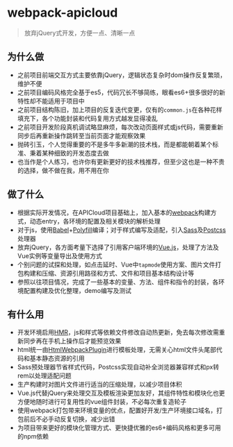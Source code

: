 # webpack-apicloud
> 放弃jQuery式开发，方便一点、清晰一点

## 为什么做
- 之前项目前端交互方式主要依靠jQuery，逻辑状态复杂时dom操作反复繁琐，维护不便
- 之前项目编码风格完全基于es5，代码冗长不够简练，眼看es6+很多很好的新特性却不能适用于项目中
- 之前项目结构陈旧，加上项目的反复迭代变更，仅有的`common.js`在各种花样填充下，各个功能封装和代码复用方式越发显得凌乱
- 之前项目开发阶段真机调试略显麻烦，每次改动页面样式或js代码，需要重新同步后再重新操作跳转至当前页面才能观察效果
- 抛砖引玉，个人觉得重要的不是多牛多新潮的技术栈，而是都能朝着某个标准、秉着某种细致的开发态度去做
- 也当作是个人练习，也许你有更新更好的技术栈推荐，但至少这也是一种不贵的选择，做不做在我，用不用在你

## 做了什么
- 根据实际开发情况，在APICloud项目基础上，加入基本的[webpack](https://webpack.docschina.org/concepts)构建方式，动态entry，各环境的配置及相关模块的解析处理
- 对于js，使用[Babel](https://babel.docschina.org)+[Polyfill](https://babel.docschina.org/docs/en/babel-polyfill)编译；对于样式编写及适配，引入[Sass](https://www.sass.hk)及[Postcss](https://www.postcss.com.cn)处理器
- 放弃jQuery，各方面考量下选择了引用客户端环境的[Vue.js](https://cn.vuejs.org/v2/guide)，处理了方法及Vue实例等变量导出及使用方式
- 个别问题的试探和处理，如点击延时、Vue中`tapmode`使用方案、图片文件打包构建和压缩、资源引用路径和方式、文件和项目基本结构设计等
- 参照以往项目情况，完成了一些基本的变量、方法、组件和指令的封装，各环境配置构建及优化整理，demo编写及测试

## 有什么用
- 开发环境启用[HMR](https://webpack.docschina.org/concepts/hot-module-replacement)，js和样式等依赖文件修改自动热更新，免去每次修改需重新同步再在手机上操作后才能预览效果
- html统一由[HtmlWebpackPlugin](https://webpack.docschina.org/plugins/html-webpack-plugin)进行模板处理，无需关心html文件头尾部代码和基本静态资源的引用
- Sass预处理器节省样式代码，Postcss实现自动补全浏览器兼容样式和px转rem以处理适配问题
- 生产构建时对图片文件进行适当的压缩处理，以减少项目体积
- Vue.js代替jQuery来处理交互及模板渲染更加友好，其组件特性和模块化也更方便地随时进行可复用性的vue组件封装，不必每次重复造轮子
- 使用webpack打包带来环境变量的优点，配置好开发/生产环境接口域名，打包前后不必手动反复切换，减少出错
- 为项目带来更好的模块化管理方式、更快捷优雅的es6+编码风格和更多可用的npm依赖
